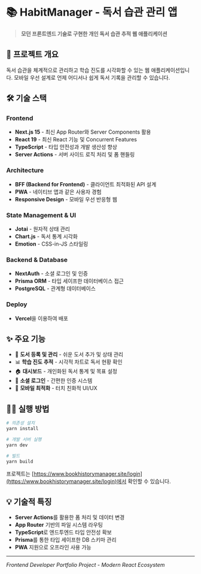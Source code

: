 # 📚 HabitManager - 독서 습관 관리 앱

> **모던 프론트엔드 기술로 구현한 개인 독서 습관 추적 웹 애플리케이션**

## 🚀 프로젝트 개요

독서 습관을 체계적으로 관리하고 학습 진도를 시각화할 수 있는 웹 애플리케이션입니다.
모바일 우선 설계로 언제 어디서나 쉽게 독서 기록을 관리할 수 있습니다.

## 🛠 기술 스택

### **Frontend**

- **Next.js 15** - 최신 App Router와 Server Components 활용
- **React 19** - 최신 React 기능 및 Concurrent Features
- **TypeScript** - 타입 안전성과 개발 생산성 향상
- **Server Actions** - 서버 사이드 로직 처리 및 폼 핸들링

### **Architecture**

- **BFF (Backend for Frontend)** - 클라이언트 최적화된 API 설계
- **PWA** - 네이티브 앱과 같은 사용자 경험
- **Responsive Design** - 모바일 우선 반응형 웹

### **State Management & UI**

- **Jotai** - 원자적 상태 관리
- **Chart.js** - 독서 통계 시각화
- **Emotion** - CSS-in-JS 스타일링

### **Backend & Database**

- **NextAuth** - 소셜 로그인 및 인증
- **Prisma ORM** - 타입 세이프한 데이터베이스 접근
- **PostgreSQL** - 관계형 데이터베이스

### **Deploy**
- **Vercel**을 이용하여 배포

## ✨ 주요 기능

- 📖 **도서 등록 및 관리** - 쉬운 도서 추가 및 상태 관리
- 📊 **학습 진도 추적** - 시각적 차트로 독서 현황 확인
- 🏠 **대시보드** - 개인화된 독서 통계 및 목표 설정
- 🔐 **소셜 로그인** - 간편한 인증 시스템
- 📱 **모바일 최적화** - 터치 친화적 UI/UX

## 🏃‍♂️ 실행 방법

```bash
# 의존성 설치
yarn install

# 개발 서버 실행
yarn dev

# 빌드
yarn build
```

프로젝트는 [https://www.bookhistorymanager.site/login](https://www.bookhistorymanager.site/login)에서 확인할 수 있습니다.

## 💡 기술적 특징

- **Server Actions**를 활용한 폼 처리 및 데이터 변경
- **App Router** 기반의 파일 시스템 라우팅
- **TypeScript**로 엔드투엔드 타입 안전성 확보
- **Prisma**를 통한 타입 세이프한 DB 스키마 관리
- **PWA** 지원으로 오프라인 사용 가능

---

_Frontend Developer Portfolio Project - Modern React Ecosystem_
